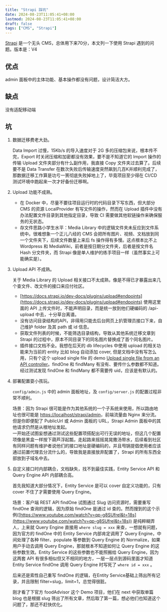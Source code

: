 ```yaml
---
title: "Strapi 踩坑"
date: 2024-08-23T11:05:41+08:00
lastmod: 2024-08-23T11:05:41+08:00
draft: false
tags: ["CMS", "Strapi"]
---
```


[Strapi](https://strapi.io/) 是一个无头 CMS，总体用下来70分，本文列一下使用 Strapi 遇到的问题。版本是：V4

## 优点
admin 面板中的主体功能、基本操作都没有问题，设计简洁大方。  

## 缺点
没有适配移动端

## 坑
1. 数据迁移费老大劲。

   Data Import 过慢，15Kb/s 的导入速度对于 2G 多的压缩包来说，根本传不完，Export 时关闭压缩和加密都没有效果，要不是不知道它的 Import 操作的传输 Upload 文件夹部分有什么副作用，我直接 Copy 文件夹过去算了。后续要不是 Data Transfer 在数次失败后传输速度突然飙到几百K并顺利完成了，那数据迁移工作算是功亏一篑彻底失败掉地上了，毕竟项目至少得在 CI/CD 测试环境中跑起来一次才好备份迁移啊。

2. Upload 功能不成熟。
    - 在 Docker 中，尽量不要往项目运行时的代码目录下写东西，但大部分 CMS 的资源 LocalProvider 有写文件的操作，然而在 Upload 插件中没有办法配置文件目录到其他指定目录，导致 CI 需要做其他软链操作来确保服务的无状态。
    - 存文件思路小学生水平：Media Library 中的逻辑文件夹未反应到文件系统中。很难想象一个正儿八经的 CMS 会把所有图片、视频、文档放到同一个文件夹下，后续文件数量上来后 fs 操作得有多慢。这点根本比不上 Wordpress 和 MediaWiki，前者是按日期分文件夹，后者是按文件名 Hash 分文件夹，而 Strapi 像是单人维护的练手项目一样（虽然事实上可能确实是）。

3. Upload API 不成熟。

   关于 Media Library 的 Upload 相关接口不太成熟，像是不得已才暴露出来几个查文件、改文件的接口来应付社区。
    - [https://docs.strapi.io/dev-docs/plugins/upload#endpoints](https://docs.strapi.io/dev-docs/plugins/upload#endpoints)
    使用这里面的 API 上传文件时，不能声明目录，而是统一放到他们硬编码的 /api-upload 中去，十分草台离谱。
    - 没有访问目录结构的API，非得用只能去后台网页上扒管理员接口下来，自己维护 folder 及其 path 或 id 信息。
    - 获取文件列表的时候，不能筛选目录结构，导致从其他系统迁移文章到 Strapi 的过程中，原本不同目录下的同名图片替换成了首个同名图片。
    - 插件接口文档不全。我想在后天的 db lifecycles 中使用 upload 的相关功能来为当前的 entity 比如 blog 自动添加 cover, 但是文档中没有写怎么用，只有个这个 upload single file 的 demo [Upload single file from an API controller](https://docs.strapi.io/dev-docs/plugins/upload#upload-single-file-from-an-api-controller)。findOne 和 findMany 有没有、要传什么参数都不知道。经过测试发现 findOne 和 findMany 都不需要传 uid，应该是有默认的。

4. 部署配置耍小孩玩。

   `config/admin.js` 中的 admin 面板地址，及 `config/server.js` 的配置过程非常不顺利。
   
   场景：因为 Strapi 很可能是作为其他系统的一个子系统来使用，所以路由地址也很可能是 [https://localhost/strapi/admin](https://localhost/strapi/admin，但是)，前端流量由 Nginx 来分流。但是你即便配了 PublicUrl 或 Admin 面板的 URL，Strapi Admin 面板中的其他请求仍然是从根地址发起。  
    一开始还试图妄想通过测试这些配置项搭配出可行无误的地址，但这几个配置项像是黑盒一样按下葫芦浮起瓢，走起路来摇摇晃晃撒汤带水，后续看到社区有同样问题有维护者说他们的接口地址是硬编码的，并且甩锅提倡使用者应该通过前置代理去分流什么的，导致我是直接放弃配置了，Strapi 的所有东西全部放到子域名中去。

5. 自定义接口时内部耦合，文档缺失，找不到最佳实践，Entity Service API 和 Query Engine API 内部耦合高。

   首先我知道大部分情况下，Entity Service 是可以 cover 自定义功能的，只有 cover 不住了才需要使用 Query Engine。
   
   场景：客户端 REST API findOne 试图通过 Slug 访问资源时，需要重写 findOne 查询的逻辑，因为原始 findOne 是通过 id 查的。然而搜到的这个示例([https://www.youtube.com/watch?v=qp-g8SUfreI&t=18s](https://www.youtube.com/watch?v=qp-g8SUfreI&t=18s)) 是纯粹糊弄人，上来就 Query Engine 直接用 `where slug = xxx` 来查，一想就有问题，因为官方的 findOne 中的 Entity Service 内部肯定调用了 Query Engine，中间处理了各种 filter、populate 等参数到 Query Engine 的 Normalize，如果用户手动去调用 Query Engine，那就根本不知道如何让 Query Engine 的这些参数生效。Entity Service 的这些参数也不能照搬给 Query Engine，因为这两套 API 有很多相似但又不相同的地方，一层一层点到源码里面才知道 Entity Service findOne 调用 Query Engine 时写死了 `where id = xxx` 。
   
    后来还是索性自己重写 findOne 的逻辑，在Entity Service基础上筛出所有记录，并且限制 filter=slug，limit=1，总觉得很脏。
    
    刚才看了下官方 foodAdvisor 这个 Demo 项目，他们在 next 中获取单篇 blog 也是根据 slug 筛出了所有文章，然后取了第一篇，想必他们也知道这个问题了，那还不赶快优化。
